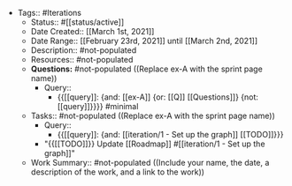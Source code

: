 - Tags:: #Iterations
    - Status:: #[[status/active]]
    - Date Created:: [[March 1st, 2021]]
    - Date Range:: [[February 23rd, 2021]] until [[March 2nd, 2021]]
    - Description:: #not-populated
    - Resources:: #not-populated
    - **Questions:** #not-populated ((Replace ex-A with the sprint page name))
        - Query::
            - {{[[query]]: {and: [[ex-A]] {or: [[Q]] [[Questions]]}  {not: [[query]]}}}} #minimal
    - Tasks:: #not-populated ((Replace ex-A with the sprint page name))
        - Query::
            - {{[[query]]: {and: [[iteration/1 - Set up the graph]] [[TODO]]}}}
        - "{{[[TODO]]}} Update [[Roadmap]] #[[iteration/1 - Set up the graph]]"
    - Work Summary:: #not-populated ((Include your name, the date, a description of the work, and a link to the work))
